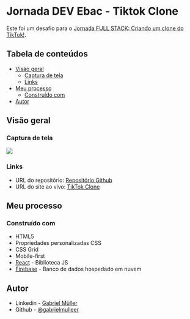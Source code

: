 # Jornada DEV Ebac - Tiktok Clone

Este foi um desafio para o [Jornada FULL STACK: Criando um clone do TikTok!](https://ebaconline.com.br/webinars/prog-jornadafull-2023-03-28-29-30-31-04-01-02-03-04).

## Tabela de conteúdos

- [Visão geral](#visao-geral)
  - [Captura de tela](#captura-de-tela)
  - [Links](#links)
- [Meu processo](#meu-processo)
  - [Construído com](#construído-com)
- [Autor](#autor)

## Visão geral

### Captura de tela

![](./tiktok-clone.gif)

### Links

- URL do repositório: [Repositório Github](https://github.com/gabrielmulleer/JornadaDev-Tiktok-Clone)
- URL do site ao vivo: [TikTok Clone](https://tiktok---jornada-e9302.web.app/)

## Meu processo

### Construído com

- HTML5
- Propriedades personalizadas CSS
- CSS Grid
- Mobile-first
- [React](https://reactjs.org/) - Biblioteca JS
- [Firebase](https://firebase.google.com//) - Banco de dados hospedado em nuvem

## Autor

- Linkedin - [Gabriel Müller](https://www.linkedin.com/in/gabrielmulleer/)
- Github - [@gabrielmulleer](https://github.com/gabrielmulleer/)

